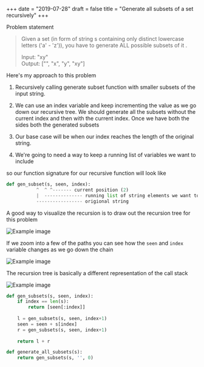 +++
date = "2019-07-28"
draft = false
title = "Generate all subsets of a set recursively"
+++

Problem statement

> Given a set (in form of string s containing only distinct lowercase letters ('a' - 'z')), you have to generate ALL possible subsets of it .
> 
> 
> Input:	"xy"  
> Output: 	["", "x", "y", "xy"]
>

Here's my approach to this problem

1. Recursively calling generate subset function with smaller subsets of the input string. 

2. We can use an index variable and keep incrementing the value as we go down our recursive tree. We should generate all the subsets without the current index and then with the current index. Once we have both the sides both the generated subsets

3. Our base case will be when our index reaches the length of the original string.

4. We're going to need a way to keep a running list of variables we want to include


so our function signature for our recursive function will look like

```python
def gen_subset(s, seen, index):
	       ^  ^	^------- current position (2)
	       |  -------------- running list of string elements we want to include (4)
	       ----------------- origional string
```

A good way to visualize the recursion is to draw out the recursion tree for this problem

![Example image](/images/p8/full_tree.png)

If we zoom into a few of the paths you can see how the `seen` and `index` variable changes as we go down the chain

![Example image](/images/p8/partial_tree.png)

The recursion tree is basically a different representation of the call stack

![Example image](/images/p8/call_stack.png)

```python
def gen_subsets(s, seen, index):
    if index == len(s):
        return [seen[:index]]
    
    l = gen_subsets(s, seen, index+1)
    seen = seen + s[index]
    r = gen_subsets(s, seen, index+1)
    
    return l + r

def generate_all_subsets(s):
    return gen_subsets(s, '', 0)
```


